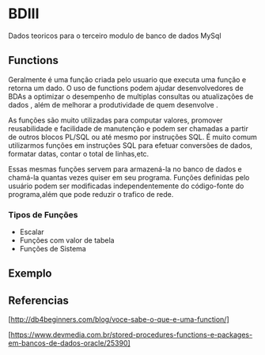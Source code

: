# BDIII
Dados teoricos para o terceiro modulo de banco de dados MySql 


## Functions
Geralmente é uma função criada pelo usuario que executa uma função e retorna um dado. 
O uso de functions podem ajudar desenvolvedores de BDAs a optimizar o desempenho de
multiplas consultas ou atualizações de dados , além de melhorar a produtividade de
quem desenvolve .

As funções são muito utilizadas para computar valores, promover reusabilidade e 
facilidade de manutenção e podem ser chamadas a partir de outros blocos PL/SQL 
ou até mesmo por instruções SQL. É muito comum utilizarmos funções em instruções 
SQL para efetuar conversões de dados, formatar datas, contar o total de linhas,etc.

Essas mesmas funções servem para  armazená-la no banco de dados e chamá-la quantas 
vezes quiser em seu programa. Funções definidas pelo usuário podem ser modificadas 
independentemente do código-fonte do programa,além que pode reduzir o trafico de rede.

### Tipos de Funções

- Escalar
- Funções com valor de tabela
- Funções de Sistema


## Exemplo 




## Referencias 

[http://db4beginners.com/blog/voce-sabe-o-que-e-uma-function/]

[https://www.devmedia.com.br/stored-procedures-functions-e-packages-em-bancos-de-dados-oracle/25390]
